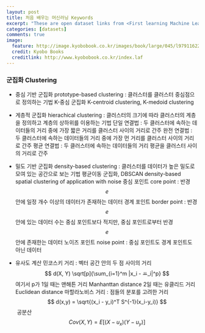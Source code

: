 ```yaml
---
layout: post
title: 처음 배우는 머신러닝 Keywords
excerpt: "These are open dataset links from <First learning Machine Learning>"
categories: [datasets]
comments: true
image:
  feature: http://image.kyobobook.co.kr/images/book/large/045/l9791162240045.jpg
  credit: Kyobo Books
  creditlink: http://www.kyobobook.co.kr/index.laf
---
```



### 군집화 Clustering

* 중심 기반 군집화 prototype-based clustering : 클러스터를 클러스터 중심점으로 정의하는 기법
  K-중심 군집화 K-centroid clustering, K-medoid clustering
* 게층적 군집화 hierachical clustering : 클러스터의 크기에 따라 클러스터의 계층을 정의하고 계층의 상하위를 이용하는 기법
  단일 연결법 : 두 클러스터에 속하는 데이터들의 거리 중에 가장 짧은 거리를 클러스터 사이의 거리로 간주
  완전 연결법 : 두 클러스터에 속하는 데이터들의 거리 중에 가장 먼 거리를 클러스터 사이의 거리로 간주
  평균 연결법 : 두 클러스터에 속하는 데이터들의 거리 평균을 클러스터 사이의 거리로 간주
  
* 밀도 기반 군집화 density-based clustering : 클러스터를 데이터가 높은 밀도로 모여 있는 공간으로 보는 기법
  평균이동 군집화, DBSCAN density-based spatial clustering of application with noise
  중심 포인트 core point : 반경 $$ e $$ 안에 일정 개수 이상의 데이터가 존재하는 데이터
  경계 포인트 border point : 반경 $$ e $$ 안에 있는 데이터 수는 중심 포인트보다 적지만, 중심 포인트로부터 반경 $$ e $$ 안에 존재한는 데이터
  노이즈 포인트 noise point : 중심 포인트도 경계 포인트도 아닌 데이터
  
* 유사도 계산
  민코스키 거리 : 벡터 공간 안의 두 점 사이의 거리 $$ d(X, Y) \sqrt[p]{\sum_{i=1}^m |x_i - ㅛ_i|^p} $$
              여기서 p가 1일 때는 맨해튼 거리 Manhanttan distance 2일 때는 유클리드 거리 Euclidean distance
  마할라노비스 거리 : 점들의 분포를 고려한 거리 $$ d(x,y) = \sqrt{(x_i - y_i)^T S^{-1}(x_i-y_i)} $$
                  공분산 $$ Cov(X, Y) = E[(X - u_x)(Y - u_y)] $$
